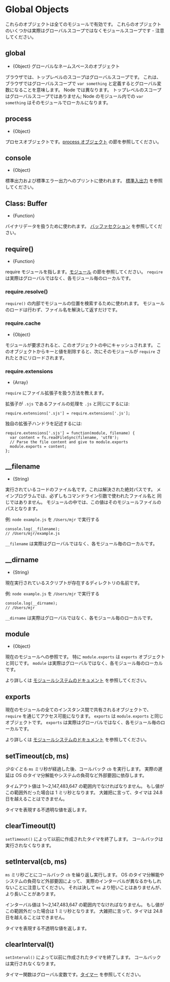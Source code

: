 # Global Objects

<!-- type=misc -->

<!--
These objects are available in all modules. Some of these objects aren't
actually in the global scope but in the module scope - this will be noted.
-->

これらのオブジェクトは全てのモジュールで有効です。
これらのオブジェクトのいくつかは実際はグローバルスコープではなくモジュールスコープです - 注意してください。

## global

<!-- type=global -->

<!--
* {Object} The global namespace object.
-->

* {Object} グローバルなネームスペースのオブジェクト

<!--
In browsers, the top-level scope is the global scope. That means that in
browsers if you're in the global scope `var something` will define a global
variable. In Node this is different. The top-level scope is not the global
scope; `var something` inside a Node module will be local to that module.
-->

ブラウザでは、トップレベルのスコープはグローバルスコープです。
これは、ブラウザではグローバルスコープで `var something` と定義するとグローバル変数になることを意味します。
Node では異なります。
トップレベルのスコープはグローバルスコープではありません;
Node のモジュール内での `var something` はそのモジュールでローカルになります。

## process

<!-- type=global -->

* {Object}

<!--
The process object. See the [process object][] section.
-->

プロセスオブジェクトです。[process オブジェクト][] の節を参照してください。

## console

<!-- type=global -->

* {Object}

<!--
Used to print to stdout and stderr. See the [stdio][] section.
-->

標準出力および標準エラー出力へのプリントに使われます。
[標準入出力][] を参照してください。

## Class: Buffer

<!-- type=global -->

* {Function}

<!--
Used to handle binary data. See the [buffer section][]
-->

バイナリデータを扱うために使われます。
[バッファセクション][] を参照してください。

## require()

<!-- type=var -->

* {Function}

<!--
To require modules. See the [Modules][] section.  `require` isn't actually a
global but rather local to each module.
-->

require モジュールを指します。[モジュール][] の節を参照してください。
`require` は実際はグローバルではなく、各モジュール毎のローカルです。

### require.resolve()

<!--
Use the internal `require()` machinery to look up the location of a module,
but rather than loading the module, just return the resolved filename.
-->

`require()` の内部でモジュールの位置を検索するために使われます。
モジュールのロードは行わず、ファイル名を解決して返すだけです。

### require.cache

* {Object}

<!--
Modules are cached in this object when they are required. By deleting a key
value from this object, the next `require` will reload the module.
-->

モジュールが要求されると、このオブジェクトの中にキャッシュされます。
このオブジェクトからキーと値を削除すると、次にそのモジュールが
`require` されたときにリロードされます。

### require.extensions

* {Array}

<!--
Instruct `require` on how to handle certain file extensions.

Process files with the extension `.sjs` as `.js`:
-->

`require` にファイル拡張子を扱う方法を教えます。

拡張子が `.sjs` であるファイルの処理を `.js` と同じにするには:

    require.extensions['.sjs'] = require.extensions['.js'];

<!--
Write your own extension handler:
-->

独自の拡張子ハンドラを記述するには:

    require.extensions['.sjs'] = function(module, filename) {
      var content = fs.readFileSync(filename, 'utf8');
      // Parse the file content and give to module.exports
      module.exports = content;
    };

## __filename

<!-- type=var -->

* {String}

<!--
The filename of the code being executed.  This is the resolved absolute path
of this code file.  For a main program this is not necessarily the same
filename used in the command line.  The value inside a module is the path
to that module file.
-->

実行されているコードのファイル名です。これは解決された絶対パスです。
メインプログラムでは、必ずしもコマンドライン引数で使われたファイル名と
同じではありません。
モジュールの中では、この値はそのモジュールファイルのパスとなります。

<!--
Example: running `node example.js` from `/Users/mjr`
-->

例: `node example.js` を `/Users/mjr` で実行する

    console.log(__filename);
    // /Users/mjr/example.js

<!--
`__filename` isn't actually a global but rather local to each module.
-->

`__filename` は実際はグローバルではなく、各モジュール毎のローカルです。

## __dirname

<!-- type=var -->

* {String}

<!--
The name of the directory that the currently executing script resides in.
-->

現在実行されているスクリプトが存在するディレクトリの名前です。

<!--
Example: running `node example.js` from `/Users/mjr`
-->

例: `node example.js` を `/Users/mjr` で実行する

    console.log(__dirname);
    // /Users/mjr

<!--
`__dirname` isn't actually a global but rather local to each module.
-->

`__dirname` は実際はグローバルではなく、各モジュール毎のローカルです。


## module

<!-- type=var -->

* {Object}

<!--
A reference to the current module. In particular
`module.exports` is the same as the `exports` object.
`module` isn't actually a global but rather local to each module.

See the [module system documentation][] for more information.
-->

現在のモジュールへの参照です。
特に `module.exports` は `exports` オブジェクトと同じです。
`module` は実際はグローバルではなく、各モジュール毎のローカルです。

より詳しくは [モジュールシステムのドキュメント][] を参照してください。

## exports

<!-- type=var -->

<!--
An object which is shared between all instances of the current module and
made accessible through `require()`.
`exports` is the same as the `module.exports` object.
`exports` isn't actually a global but rather local to each module.

See the [module system documentation][] for more information.

See the [module section][] for more information.
-->

現在のモジュールの全てのインスタンス間で共有されるオブジェクトで、
`require` を通じてアクセス可能になります。
`exports` は `module.exports` と同じオブジェクトです。
`exports` は実際はグローバルではなく、各モジュール毎のローカルです。

より詳しくは [モジュールシステムのドキュメント][] を参照してください。

## setTimeout(cb, ms)

<!--
Run callback `cb` after *at least* `ms` milliseconds. The actual delay depends
on external factors like OS timer granularity and system load.
-->

*少なくとも* `ms` ミリ秒が経過した後、コールバック `cb` を実行します。
実際の遅延は OS のタイマ分解能やシステムの負荷など外部要因に依存します。

<!--
The timeout must be in the range of 1-2,147,483,647 inclusive. If the value is
outside that range, it's changed to 1 millisecond. Broadly speaking, a timer
cannot span more than 24.8 days.
-->

タイムアウト値は 1～2,147,483,647 の範囲内でなければなりません。
もし値がこの範囲外だった場合は 1 ミリ秒となります。
大雑把に言って、タイマは 24.8 日を越えることはできません。

<!--
Returns an opaque value that represents the timer.
-->

タイマを表現する不透明な値を返します。

## clearTimeout(t)

<!--
Stop a timer that was previously created with `setTimeout()`. The callback will
not execute.
-->

`setTimeout()` によって以前に作成されたタイマを終了します。
コールバックは実行されなくなります。

## setInterval(cb, ms)

<!--
Run callback `cb` repeatedly every `ms` milliseconds. Note that the actual
interval may vary, depending on external factors like OS timer granularity and
system load. It's never less than `ms` but it may be longer.
-->

`ms` ミリ秒ごとにコールバック `cb` を繰り返し実行します。
OS のタイマ分解能やシステムの負荷など外部要因によって、
実際のインターバルが異なるかもしれないことに注意してください。
それは決して `ms` より短いことはありませんが、より長いことがあります。

<!--
The interval must be in the range of 1-2,147,483,647 inclusive. If the value is
outside that range, it's changed to 1 millisecond. Broadly speaking, a timer
cannot span more than 24.8 days.
-->

インターバル値は 1～2,147,483,647 の範囲内でなければなりません。
もし値がこの範囲外だった場合は 1 ミリ秒となります。
大雑把に言って、タイマは 24.8 日を越えることはできません。

<!--
Returns an opaque value that represents the timer.
-->

タイマを表現する不透明な値を返します。

## clearInterval(t)

<!--
Stop a timer that was previously created with `setInterval()`. The callback
will not execute.
-->

`setInterval()` によって以前に作成されたタイマを終了します。
コールバックは実行されなくなります。

<!--type=global-->

<!--
The timer functions are global variables. See the [timers][] section.
-->

タイマー関数はグローバル変数です。[タイマー][] を参照してください。

<!--
[buffer section]: buffer.html
[module section]: modules.html
[module system documentation]: modules.html
[Modules]: modules.html#modules_modules
[process object]: process.html#process_process
[stdio]: stdio.html
[timers]: timers.html
-->

[バッファセクション]: buffer.html
[モジュールセクション]: modules.html
[モジュールシステムのドキュメント]: modules.html
[モジュール]: modules.html#modules_modules
[process オブジェクト]: process.html#process_process
[標準入出力]: stdio.html
[タイマー]: timers.html
